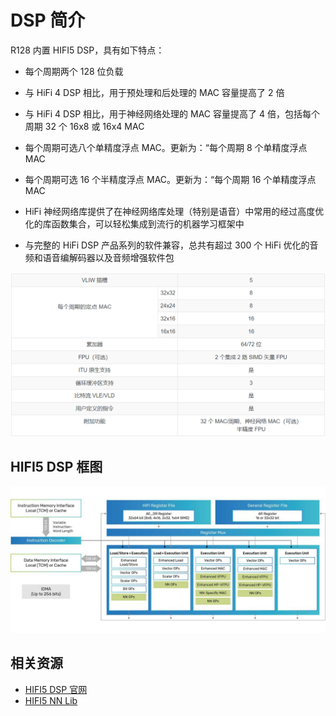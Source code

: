 # DSP 简介

R128 内置 HIFI5 DSP，具有如下特点：

- 每个周期两个 128 位负载

- 与 HiFi 4 DSP 相比，用于预处理和后处理的 MAC 容量提高了 2 倍

- 与 HiFi 4 DSP 相比，用于神经网络处理的 MAC 容量提高了 4 倍，包括每个周期 32 个 16x8 或 16x4 MAC
- 每个周期可选八个单精度浮点 MAC。更新为：“每个周期 8 个单精度浮点 MAC
- 每个周期可选 16 个半精度浮点 MAC。更新为：“每个周期 16 个单精度浮点 MAC

- HiFi 神经网络库提供了在神经网络库处理（特别是语音）中常用的经过高度优化的库函数集合，可以轻松集成到流行的机器学习框架中

- 与完整的 HiFi DSP 产品系列的软件兼容，总共有超过 300 个 HiFi 优化的音频和语音编解码器以及音频增强软件包

![image-20230729175719345](assets/post/dsp_intro/image-20230729175719345.png)

## HIFI5 DSP 框图

![img](assets/post/dsp_intro/tensilica-hifi-idma-256.jpg)

## 相关资源

- [HIFI5 DSP 官网](https://www.cadence.com/zh_CN/home/tools/ip/tensilica-ip/hifi-dsps/hifi-5.html)
- [HIFI5 NN Lib](https://github.com/foss-xtensa/nnlib-hifi5)